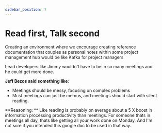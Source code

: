 ```yaml
---
sidebar_position: 7
---
```


# Read first, Talk second

Creating an environment where we encourage creating reference documentation that couples as personal notes within some project management hub would be like Kafka for project managers.

Lead developers like Jimmy wouldn't have to be in so many meetings and he could get more done.

**Jeff Bezos said something like**:

- Meetings should be messy, focusing on complex problems
- Most meetings can just be memos, and meetings should start with silent reading.

**Reasoning: **
Like reading is probably on average about a 5 X boost in information processing productivity than meetings. For someone thats in meetings all day, thats like getting all your work done on Monday. And I'm not sure if you intended this google doc to be used in that way.
